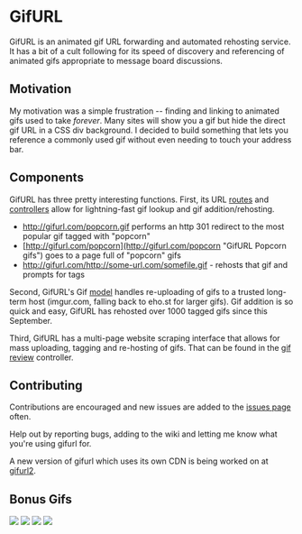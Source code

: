# GifURL

GifURL is an animated gif URL forwarding and automated rehosting service. It has a bit of a cult following for its speed of discovery and referencing of animated gifs appropriate to message board discussions.

## Motivation

My motivation was a simple frustration -- finding and linking to animated gifs used to take *forever*. Many sites will show you a gif but hide the direct gif URL in a CSS div background. I decided to build something that lets you reference a commonly used gif without even needing to touch your address bar.

## Components

GifURL has three pretty interesting functions. First, its URL [routes](https://github.com/bcjordan/gifurl/blob/master/config/routes.rb) and [controllers](https://github.com/bcjordan/gifurl/blob/master/app/controllers/gifs_controller.rb) allow for lightning-fast gif lookup and gif addition/rehosting.

* http://gifurl.com/popcorn.gif performs an http 301 redirect to the most popular gif tagged with "popcorn"
* [http://gifurl.com/popcorn](http://gifurl.com/popcorn "GifURL Popcorn gifs") goes to a page full of "popcorn" gifs
* http://gifurl.com/http://some-url.com/somefile.gif - rehosts that gif and prompts for tags

Second, GifURL's Gif [model](https://github.com/bcjordan/gifurl/blob/master/app/models/gif.rb) handles re-uploading of gifs to a trusted long-term host (imgur.com, falling back to eho.st for larger gifs). Gif addition is so quick and easy, GifURL has rehosted over 1000 tagged gifs since this September.

Third, GifURL has a multi-page website scraping interface that allows for mass uploading, tagging and re-hosting of gifs. That can be found in the [gif review](https://github.com/bcjordan/gifurl/blob/master/app/controllers/gifs_controller.rb#L114) controller.

## Contributing

Contributions are encouraged and new issues are added to the [issues page](https://github.com/bcjordan/gifurl/issues?sort=created&amp;direction=desc&amp;state=open) often.

Help out by reporting bugs, adding to the wiki and letting me know what you're using gifurl for.

A new version of gifurl which uses its own CDN is being worked on at [gifurl2](https://github.com/bcjordan/gifurl2).

## Bonus Gifs

![](http://i.imgur.com/GM274.gif) ![](http://i.imgur.com/BX1b9.gif) ![](http://i.imgur.com/shEVa.gif) ![](http://i.eho.st/pgr16es6.gif)